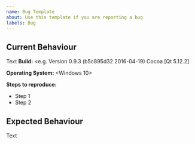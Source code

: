 ```yaml
---
name: Bug Template
about: Use this template if you are reporting a bug
labels: Bug
---
```

## Current Behaviour
Text
<please attach screenshot if possible>
**Build:**
<e.g. Version 0.9.3 (b5c895d32 2016-04-19) Cocoa [Qt 5.12.2]

**Operating System:**
<Windows 10>

**Steps to reproduce:**
- Step 1
- Step 2

## Expected Behaviour
Text
